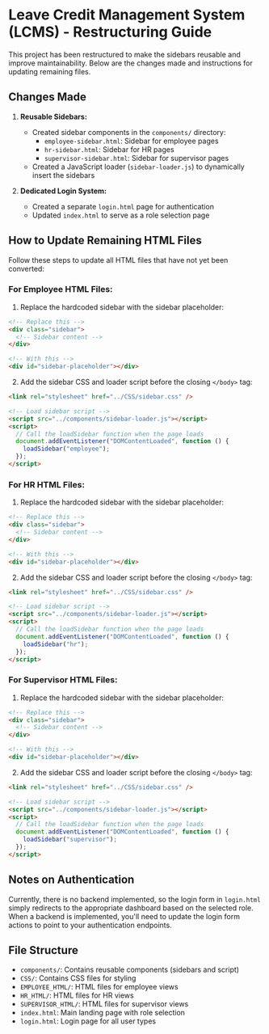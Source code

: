 # Leave Credit Management System (LCMS) - Restructuring Guide

This project has been restructured to make the sidebars reusable and improve maintainability. Below are the changes made and instructions for updating remaining files.

## Changes Made

1. **Reusable Sidebars:**

   - Created sidebar components in the `components/` directory:
     - `employee-sidebar.html`: Sidebar for employee pages
     - `hr-sidebar.html`: Sidebar for HR pages
     - `supervisor-sidebar.html`: Sidebar for supervisor pages
   - Created a JavaScript loader (`sidebar-loader.js`) to dynamically insert the sidebars

2. **Dedicated Login System:**
   - Created a separate `login.html` page for authentication
   - Updated `index.html` to serve as a role selection page

## How to Update Remaining HTML Files

Follow these steps to update all HTML files that have not yet been converted:

### For Employee HTML Files:

1. Replace the hardcoded sidebar with the sidebar placeholder:

```html
<!-- Replace this -->
<div class="sidebar">
  <!-- Sidebar content -->
</div>

<!-- With this -->
<div id="sidebar-placeholder"></div>
```

2. Add the sidebar CSS and loader script before the closing `</body>` tag:

```html
<link rel="stylesheet" href="../CSS/sidebar.css" />

<!-- Load sidebar script -->
<script src="../components/sidebar-loader.js"></script>
<script>
  // Call the loadSidebar function when the page loads
  document.addEventListener("DOMContentLoaded", function () {
    loadSidebar("employee");
  });
</script>
```

### For HR HTML Files:

1. Replace the hardcoded sidebar with the sidebar placeholder:

```html
<!-- Replace this -->
<div class="sidebar">
  <!-- Sidebar content -->
</div>

<!-- With this -->
<div id="sidebar-placeholder"></div>
```

2. Add the sidebar CSS and loader script before the closing `</body>` tag:

```html
<link rel="stylesheet" href="../CSS/sidebar.css" />

<!-- Load sidebar script -->
<script src="../components/sidebar-loader.js"></script>
<script>
  // Call the loadSidebar function when the page loads
  document.addEventListener("DOMContentLoaded", function () {
    loadSidebar("hr");
  });
</script>
```

### For Supervisor HTML Files:

1. Replace the hardcoded sidebar with the sidebar placeholder:

```html
<!-- Replace this -->
<div class="sidebar">
  <!-- Sidebar content -->
</div>

<!-- With this -->
<div id="sidebar-placeholder"></div>
```

2. Add the sidebar CSS and loader script before the closing `</body>` tag:

```html
<link rel="stylesheet" href="../CSS/sidebar.css" />

<!-- Load sidebar script -->
<script src="../components/sidebar-loader.js"></script>
<script>
  // Call the loadSidebar function when the page loads
  document.addEventListener("DOMContentLoaded", function () {
    loadSidebar("supervisor");
  });
</script>
```

## Notes on Authentication

Currently, there is no backend implemented, so the login form in `login.html` simply redirects to the appropriate dashboard based on the selected role. When a backend is implemented, you'll need to update the login form actions to point to your authentication endpoints.

## File Structure

- `components/`: Contains reusable components (sidebars and script)
- `CSS/`: Contains CSS files for styling
- `EMPLOYEE_HTML/`: HTML files for employee views
- `HR_HTML/`: HTML files for HR views
- `SUPERVISOR_HTML/`: HTML files for supervisor views
- `index.html`: Main landing page with role selection
- `login.html`: Login page for all user types
